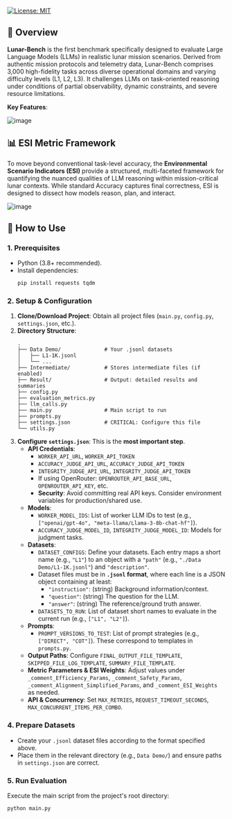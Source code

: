 [![License: MIT](https://img.shields.io/badge/License-MIT-blue.svg)](https://opensource.org/licenses/mit)


## 🌟 Overview

**Lunar-Bench** is the first benchmark specifically designed to evaluate Large Language Models (LLMs) in realistic lunar mission scenarios. Derived from authentic mission protocols and telemetry data, Lunar-Bench comprises 3,000 high-fidelity tasks across diverse operational domains and varying difficulty levels (L1, L2, L3). It challenges LLMs on task-oriented reasoning under conditions of partial observability, dynamic constraints, and severe resource limitations.

**Key Features**:

![image](https://github.com/user-attachments/assets/e73253da-15d6-4a36-8926-770ebf541206)

## 📊 ESI Metric Framework

To move beyond conventional task-level accuracy, the **Environmental Scenario Indicators (ESI)** provide a structured, multi-faceted framework for quantifying the nuanced qualities of LLM reasoning within mission-critical lunar contexts. While standard Accuracy captures final correctness, ESI is designed to dissect how models reason, plan, and interact.

![image](https://github.com/user-attachments/assets/dfb9aeaf-7298-48ce-8e34-6db1b7619d1c)


## 🚀 How to Use

### 1. Prerequisites

-   Python (3.8+ recommended).
-   Install dependencies:
    ```bash
    pip install requests tqdm
    ```

### 2. Setup & Configuration

1.  **Clone/Download Project**: Obtain all project files (`main.py`, `config.py`, `settings.json`, etc.).
2.  **Directory Structure**:
    ```
    .
    ├── Data Demo/              # Your .jsonl datasets
    │   ├── L1-1K.jsonl
    │   └── ...
    ├── Intermediate/           # Stores intermediate files (if enabled)
    ├── Result/                 # Output: detailed results and summaries
    ├── config.py
    ├── evaluation_metrics.py
    ├── llm_calls.py
    ├── main.py                 # Main script to run
    ├── prompts.py
    ├── settings.json           # CRITICAL: Configure this file
    └── utils.py
    ```
3.  **Configure `settings.json`**: This is the **most important step**.
    * **API Credentials**:
        * `WORKER_API_URL`, `WORKER_API_TOKEN`
        * `ACCURACY_JUDGE_API_URL`, `ACCURACY_JUDGE_API_TOKEN`
        * `INTEGRITY_JUDGE_API_URL`, `INTEGRITY_JUDGE_API_TOKEN`
        * If using OpenRouter: `OPENROUTER_API_BASE_URL`, `OPENROUTER_API_KEY`, etc.
        * **Security**: Avoid committing real API keys. Consider environment variables for production/shared use.
    * **Models**:
        * `WORKER_MODEL_IDS`: List of worker LLM IDs to test (e.g., `["openai/gpt-4o", "meta-llama/Llama-3-8b-chat-hf"]`).
        * `ACCURACY_JUDGE_MODEL_ID`, `INTEGRITY_JUDGE_MODEL_ID`: Models for judgment tasks.
    * **Datasets**:
        * `DATASET_CONFIGS`: Define your datasets. Each entry maps a short name (e.g., `"L1"`) to an object with a `"path"` (e.g., `"./Data Demo/L1-1K.jsonl"`) and `"description"`.
        * Dataset files must be in **`.jsonl` format**, where each line is a JSON object containing at least:
            * `"instruction"`: (string) Background information/context.
            * `"question"`: (string) The question for the LLM.
            * `"answer"`: (string) The reference/ground truth answer.
        * `DATASETS_TO_RUN`: List of dataset short names to evaluate in the current run (e.g., `["L1", "L2"]`).
    * **Prompts**:
        * `PROMPT_VERSIONS_TO_TEST`: List of prompt strategies (e.g., `["DIRECT", "COT"]`). These correspond to templates in `prompts.py`.
    * **Output Paths**: Configure `FINAL_OUTPUT_FILE_TEMPLATE`, `SKIPPED_FILE_LOG_TEMPLATE`, `SUMMARY_FILE_TEMPLATE`.
    * **Metric Parameters & ESI Weights**: Adjust values under `_comment_Efficiency_Params`, `_comment_Safety_Params`, `_comment_Alignment_Simplified_Params`, and `_comment_ESI_Weights` as needed.
    * **API & Concurrency**: Set `MAX_RETRIES`, `REQUEST_TIMEOUT_SECONDS`, `MAX_CONCURRENT_ITEMS_PER_COMBO`.

### 4. Prepare Datasets

-   Create your `.jsonl` dataset files according to the format specified above.
-   Place them in the relevant directory (e.g., `Data Demo/`) and ensure paths in `settings.json` are correct.

### 5. Run Evaluation

Execute the main script from the project's root directory:

```bash
python main.py
